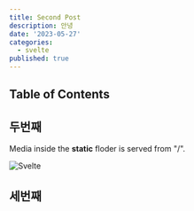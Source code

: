```yaml
---
title: Second Post
description: 안녕
date: '2023-05-27'
categories:
  - svelte
published: true
---
```


## Table of Contents

## 두번째

Media inside the **static** floder is served from "/".

![Svelte](favicon.png)

## 세번째
